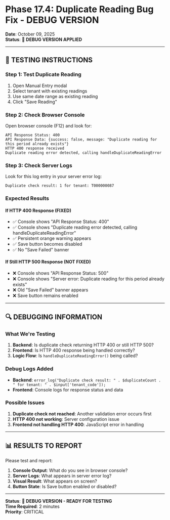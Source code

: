 # Phase 17.4: Duplicate Reading Bug Fix - DEBUG VERSION

**Date**: October 09, 2025  
**Status**: 🔧 **DEBUG VERSION APPLIED**  

---

## 🧪 TESTING INSTRUCTIONS

### **Step 1: Test Duplicate Reading**
1. Open Manual Entry modal
2. Select tenant with existing readings
3. Use same date range as existing reading
4. Click "Save Reading"

### **Step 2: Check Browser Console**
Open browser console (F12) and look for:
```
API Response Status: 400
API Response Data: {success: false, message: "Duplicate reading for this period already exists"}
HTTP 400 response received
Duplicate reading error detected, calling handleDuplicateReadingError
```

### **Step 3: Check Server Logs**
Look for this log entry in your server error log:
```
Duplicate check result: 1 for tenant: T000000087
```

### **Expected Results**

#### **If HTTP 400 Response (FIXED)**
- ✅ Console shows "API Response Status: 400"
- ✅ Console shows "Duplicate reading error detected, calling handleDuplicateReadingError"
- ✅ Persistent orange warning appears
- ✅ Save button becomes disabled
- ✅ No "Save Failed" banner

#### **If Still HTTP 500 Response (NOT FIXED)**
- ❌ Console shows "API Response Status: 500"
- ❌ Console shows "Server error: Duplicate reading for this period already exists"
- ❌ Old "Save Failed" banner appears
- ❌ Save button remains enabled

---

## 🔍 DEBUGGING INFORMATION

### **What We're Testing**
1. **Backend**: Is duplicate check returning HTTP 400 or still HTTP 500?
2. **Frontend**: Is HTTP 400 response being handled correctly?
3. **Logic Flow**: Is `handleDuplicateReadingError()` being called?

### **Debug Logs Added**
- **Backend**: `error_log("Duplicate check result: " . $duplicateCount . " for tenant: " . $input['tenant_code']);`
- **Frontend**: Console logs for response status and data

### **Possible Issues**
1. **Duplicate check not reached**: Another validation error occurs first
2. **HTTP 400 not working**: Server configuration issue
3. **Frontend not handling HTTP 400**: JavaScript error in handling

---

## 📊 RESULTS TO REPORT

Please test and report:

1. **Console Output**: What do you see in browser console?
2. **Server Logs**: What appears in server error log?
3. **Visual Result**: What appears on screen?
4. **Button State**: Is Save button enabled or disabled?

---

**Status**: 🔧 **DEBUG VERSION - READY FOR TESTING**  
**Time Required**: 2 minutes  
**Priority**: CRITICAL  

